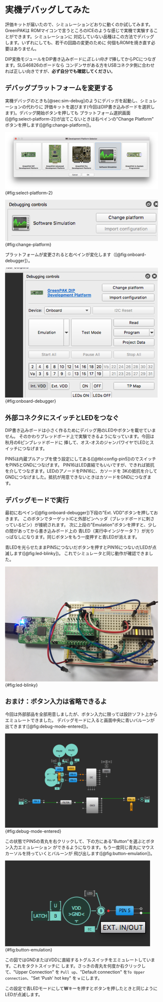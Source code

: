 # 実機デバッグしてみた

評価キットが届いたので、シミュレーションどおりに動くのか試してみます。GreenPAKは
ROMマイコンで言うところのICEのような感じで実機で実験することができます。シミュレーションに
対応していない品種はこの方法でデバッグします。いずれにしても、若干の回路の変更のために
何個もROMを焼き直す必要はありません。

DIP変換モジュールをDIP書き込みボードに*正しい向きで*挿してからPCにつなぎます。SLG46826のボードなら
コンデンサがある方をUSBコネクタ側に合わせれば正しい向きですが、**必ず自分でも確認してください**。

## デバッグプラットフォームを変更する

実機デバッグのときも[@sec:sim-debug]のようにデバッガを起動し、シミュレーションの代わりに
評価キットを選びます(今回はDIP書き込みボードを選択します)。デバッグ開始ボタンを押しても
プラットフォーム選択画面([@fig:select-platform-2])が出てこないときは右ペインの"Change Platform"
ボタンを押します([@fig:change-platform])。

![プラットフォーム選択（再掲）](images/select_debug_platform.png){#fig:select-platform-2}

![プラットフォーム変更](images/change_platform.png){#fig:change-platform}

プラットフォームが変更されると右ペインが変化します（[@fig:onboard-debugger]）。

![実機デバッグモード](images/onboard_debug_start.png){#fig:onboard-debugger}

## 外部コネクタにスイッチとLEDをつなぐ

DIP書き込みボードは小さく作るためにデバッグ用のLEDやボタンを載せていません。
そのかわりブレッドボード上で実験できるようになっています。今回は秋月の6ピンブレッドボードに
挿して、オス-オスのジャンパワイヤでLEDとスイッチにつなげます。

PIN5は内蔵プルアップを使う設定にしてある([@tbl:config-pin5])のでスイッチをPIN5とGNDにつなげます。
PIN16はLED直結でもいいですが、できれば抵抗を介してつなぎます。LEDのアノードをPIN16に、カソードを
3Kの抵抗を介してGNDにつなげました。抵抗が用意できないときはカソードをGNDにつなぎます。

## デバッグモードで実行

最初に右ペイン([@fig:onboard-debugger])下段の"Ext. VDD"ボタンを押しておきます。
このボタンでターゲットICと外部ピンヘッダ（ブレッドボードに刺さっているピン）が接続されます。
次に上段の"Emulation"ボタンを押すと、少しの間があってから書き込みボード上の
青LED（実行中インジケータ？）が光りっぱなしになります。同じボタンをもう一度押すと青LEDが消えます。

青LEDを光らせたままPIN5につないだボタンを押すとPIN16につないだLEDが点滅します([@fig:led-blinky])。
これでシミュレータと同じ動作が確認できました。

![実機デバッグ](images/debugging_pic.jpg){#fig:led-blinky}

## おまけ：ボタン入力は省略できるよ

今回は外部部品を全部用意しましたが、ボタン入力に限っては設計ソフト上からエミュレートできました。
デバッグモードに入ると画面中央に青いバルーンが出てきます([@fig:debug-mode-entered])。

![デバッグモード中（青LEDはOFF）](images/debugging.png){#fig:debug-mode-entered}

この状態でPIN5の青丸を右クリックして、下の方にある"Button"を選ぶとボタン入力エミュレーション
ができるようになります。もう一度同じ青丸にマウスカーソルを持っていくとバルーンが
飛び出します([@fig:button-emulation])。

![ボタン入力エミュレーション](images/button_emu.png){#fig:button-emulation}

この図ではGNDまたはVDDに直結するトグルスイッチをエミュレートしています。これをタクトスイッチに
します。さっきの青丸を何度か右クリックして、"Upper Connection" を `Pull up`、"Default connection"
を`To Upper connection`、"Set 'Push' hot key" を `w` にします。

この設定で青LEDモードにして**W**キーを押すとボタンを押したときと同じようにLEDが点滅します。
